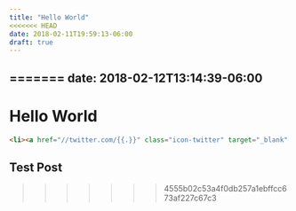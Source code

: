 ```yaml
---
title: "Hello World"
<<<<<<< HEAD
date: 2018-02-11T19:59:13-06:00
draft: true
---
```


=======
date: 2018-02-12T13:14:39-06:00
---

# Hello World

```html
<li><a href="//twitter.com/{{.}}" class="icon-twitter" target="_blank" title="Twitter"></a></li>
```

## Test Post
>>>>>>> 4555b02c53a4f0db257a1ebffcc673af227c67c3
